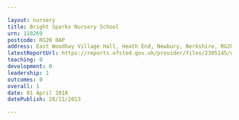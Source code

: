 ```yaml
---

layout: nursery
title: Bright Sparks Nursery School
urn: 110269
postcode: RG20 0AP
address: East Woodhay Village Hall, Heath End, Newbury, Berkshire, RG20 0AP
latestReportUrl: https://reports.ofsted.gov.uk/provider/files/2305145/urn/110269.pdf
teaching: 0
development: 0
leadership: 1
outcomes: 0
overall: 1
date: 01 April 2018 
datePublish: 28/11/2013

---
```

